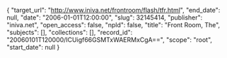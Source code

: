 {
  "target_url": "http://www.iniva.net/frontroom/flash/tfr.html", 
  "end_date": null, 
  "date": "2006-01-01T12:00:00", 
  "slug": 32145414, 
  "publisher": "iniva.net", 
  "open_access": false, 
  "npld": false, 
  "title": "Front Room, The", 
  "subjects": [], 
  "collections": [], 
  "record_id": "20060101T120000/ICUigf66GSMTxWAERMxCgA==", 
  "scope": "root", 
  "start_date": null
}

